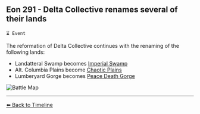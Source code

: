 ## Eon 291 - Delta Collective renames several of their lands

`⌛ Event`

The reformation of Delta Collective continues with the renaming of the following lands:

- Landatteral Swamp becomes [Imperial Swamp](https://zeithalt.github.io/r/imperial_swamp.html)
- Alt. Columbia Plains become [Chaotic Plains](https://zeithalt.github.io/r/chaotic_plains.html)
- Lumberyard Gorge becomes [Peace Death Gorge](https://zeithalt.github.io/r/peace_death_gorge.html) 

![Battle Map](https://zeithalt.github.io/t/m/eon0291.png)

----------
[⬅️ Back to Timeline](https://zeithalt.github.io/t/#eon0291)